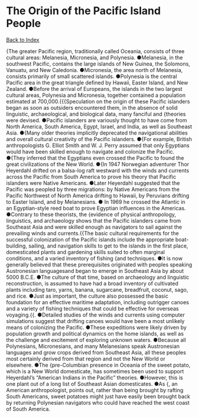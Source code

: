 # The Origin of the Pacific Island People
[Back to Index](https://github.com/windows10010/tpoExtractor/blob/master/README.md)

{The greater Pacific region, traditionally called Oceania, consists of three cultural areas: Melanesia, Micronesia, and Polynesia. ●Melanesia, in the southwest Pacific, contains the large islands of New Guinea, the Solomons, Vanuatu, and New Caledonia. ●Micronesia, the area north of Melanesia, consists primarily of small scattered islands. ●Polynesia is the central Pacific area in the great triangle defined by Hawaii, Easter Island, and New Zealand. ●Before the arrival of Europeans, the islands in the two largest cultural areas, Polynesia and Micronesia, together contained a population estimated at 700,000.{{{Speculation on the origin of these Pacific islanders began as soon as outsiders encountered them, in the absence of solid linguistic, archaeological, and biological data,
many fanciful and {theories were devised. ●Pacific islanders are variously thought to have come from North America, South America, Egypt, Israel,
and India, as well as Southeast Asia. ●{Many older theories implicitly deprecated the navigational abilities and overall cultural creativity of the Pacific islanders.
●{For example, British anthropologists G. Elliot Smith and W. J. Perry assumed that only Egyptians would have been skilled enough to navigate and colonize the Pacific. ●{They inferred that the Egyptians even crossed the Pacific to found the great civilizations of the New World. 
●{In 1947 Norwegian adventurer Thor Heyerdahl drifted on a balsa-log raft westward with the winds and currents across the Pacific from South America to prove his theory that 
Pacific islanders were Native Americans. ●Later Heyerdahl suggested that the Pacific was peopled by three migrations:
by Native Americans from the Pacific Northwest of North America drifting to Hawaii, by Peruvians drifting to Easter Island, and by Melanesians. ●
In 1969 he crossed the Atlantic in an Egyptian-style reed boat to prove Egyptian influences in the Americas. ●Contrary to these theorists, 
the {evidence of physical anthropology, linguistics, and archaeology shows that the Pacific islanders came from Southeast 
Asia and were skilled enough as navigators to sail against the prevailing winds and currents.{{The basic cultural requirements for the successful colonization of the Pacific islands include the appropriate boat-building, sailing, and navigation skills to get to the islands in the first place, domesticated plants and gardening skills suited to often marginal conditions, and a varied inventory of fishing {and techniques. ●It is now generally believed that these prerequisites originated with peoples speaking Austronesian languagesand began to emerge in Southeast Asia by about 5000 B.C.E. ●The culture of that time, based on archaeology and linguistic reconstruction, is assumed to have had a broad inventory of cultivated plants including taro, yarns, banana, sugarcane, breadfruit, coconut, sago, and rice. ●Just as important, the culture also possessed the basic foundation for an effective maritime adaptation, including outrigger canoes and a variety of fishing techniques that could be effective for overseas voyaging.{{. ●Detailed studies of the winds and currents using computer simulations suggest that drifting canoes would have been a most unlikely means of colonizing the Pacific. ●These expeditions were likely driven by population growth and political dynamics on the home islands, as well as the challenge and excitement of exploring unknown waters. ●Because all Polynesians, Micronesians, and many Melanesians speak Austronesian languages and grow crops derived from Southeast Asia, all these peoples most certainly derived from that region and not the New World or elsewhere. ●The {pre-Columbian presence in Oceania of the sweet potato, which is a New World domesticate, has sometimes been used to support Heyerdahl’s “American Indians in the Pacific” theories. ●However, this is one plant out of a long list of Southeast Asian domesticates. ●As {, an American anthropologist, points out, rather than being brought by rafting South Americans, sweet potatoes might just have easily been brought back by returning Polynesian navigators who could have reached the west coast of South America.